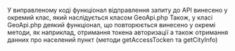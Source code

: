 У виправленому коді функціонал відправлення запиту до API винесено у окремий клас, який наслідується класом GeoApi.php
Також, у класі GeoApi.php деякий функціонал, що повторюється винесено у окремі методи, як наприклад, отримання токена авторизації а також отримання данних про населений пункт (методи getAccessTocken та getCityInfo)
